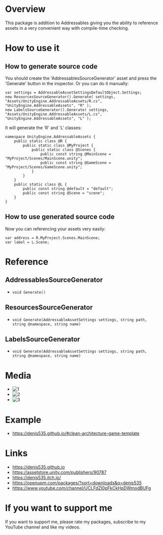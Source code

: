 # Overview
This package is addition to Addressables giving you the ability to reference assets in a very convenient way with compile-time checking.

# How to use it
## How to generate source code
You should create the 'AddressablesSourceGenerator' asset and press the 'Generate' button in the inspector. Or you can do it manually:
```
var settings = AddressableAssetSettingsDefaultObject.Settings;
new ResourcesSourceGenerator().Generate( settings, "Assets/UnityEngine.AddressableAssets/R.cs", "UnityEngine.AddressableAssets", "R" );
new LabelsSourceGenerator().Generate( settings, "Assets/UnityEngine.AddressableAssets/L.cs", "UnityEngine.AddressableAssets", "L" );
```
It will generate the 'R' and 'L' classes:
```
namespace UnityEngine.AddressableAssets {
    public static class @R {
        public static class @MyProject {
            public static class @Scenes {
                public const string @MainScene = "MyProject/Scenes/MainScene.unity";
                public const string @GameScene = "MyProject/Scenes/GameScene.unity";
            }
        }
    }
    public static class @L {
        public const string @default = "default";
        public const string @Scene = "scene";
    }
}
```

## How to use generated source code
Now you can referencing your assets very easily:
```
var address = R.MyProject.Scenes.MainScene;
var label = L.Scene;
```

# Reference
## AddressablesSourceGenerator
- ``void Generate()``

## ResourcesSourceGenerator
- ``void Generate(AddressableAssetSettings settings, string path, string @namespace, string name)``

## LabelsSourceGenerator
- ``void Generate(AddressableAssetSettings settings, string path, string @namespace, string name)``

# Media
- ![1](https://github.com/Denis535/CleanArchitectureGameFramework/assets/7755015/a0cf834c-30cb-450b-bbc8-e3f5659b1950)
- ![2](https://github.com/Denis535/CleanArchitectureGameFramework/assets/7755015/5c1d0ac7-c94d-4c06-bf03-75817e6294f7)
- ![3](https://github.com/Denis535/CleanArchitectureGameFramework/assets/7755015/44e22d4f-58d4-4df0-92c7-4bc5f4ebe5f9)

# Example
- https://denis535.github.io/#clean-architecture-game-template

# Links
- https://denis535.github.io
- https://assetstore.unity.com/publishers/90787
- https://denis535.itch.io/
- https://openupm.com/packages/?sort=downloads&q=denis535
- https://www.youtube.com/channel/UCLFdZl0pFkCkHpDWmodBUFg

# If you want to support me
If you want to support me, please rate my packages, subscribe to my YouTube channel and like my videos.
